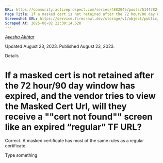 ```yaml
---
URL: https://community.activeprospect.com/series/4882045/posts/5144782-if-a-masked-cert-is-not-retained-after-the-72-hour-90-day-window-has-expired-an
Page Title: If a masked cert is not retained after the 72 hour/90 day window has expired, and the vendor tries to view the Masked Cert Url, will they receive a ""cert not found"" screen like an expired “regular” TF URL?
Screenshot URL: https://service.firecrawl.dev/storage/v1/object/public/media/screenshot-da4c6548-7756-4806-a39a-dd210449de52.png
Scraped At: 2025-06-02 22:30:14.620
---
```



[_Ayesha Akhtar_](https://community.activeprospect.com/memberships/9624817-ayesha-akhtar)

Updated August 23, 2023. Published August 23, 2023.

Details

# If a masked cert is not retained after the 72 hour/90 day window has expired, and the vendor tries to view the Masked Cert Url, will they receive a ""cert not found"" screen like an expired “regular” TF URL?

Correct. A masked certificate has most of the same rules as a regular certificate.

Type something
